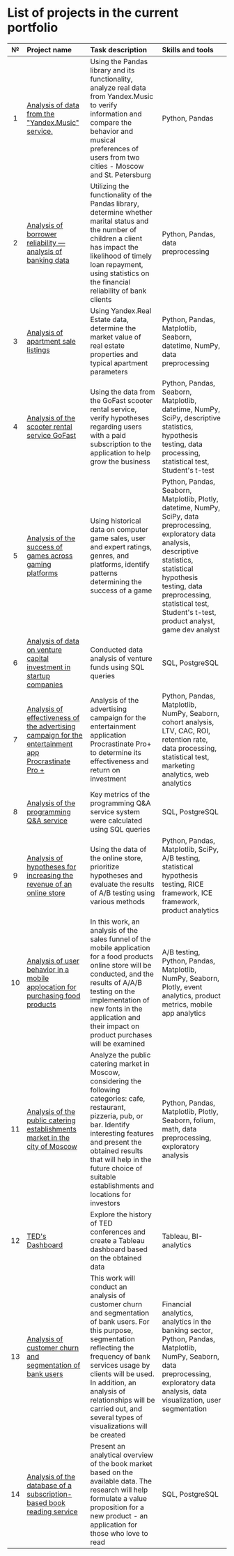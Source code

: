 # List of projects in the current portfolio

| №  | Project name  | Task description | Skills and tools |
|:-------------: |:---------------|:-------------|:-------------|
| 1 | [Analysis of data from the "Yandex.Music" service.](https://github.com/Danyl1997/Portfolio/tree/main/1.%20%20Analysis%20of%20data%20from%20the%20%22Yandex.Music%22%20service.) | Using the Pandas library and its functionality, analyze real data from Yandex.Music to verify information and compare the behavior and musical preferences of users from two cities - Moscow and St. Petersburg | Python, Pandas |
| 2 | [Analysis of borrower reliability — analysis of banking data](https://github.com/Danyl1997/Portfolio/tree/main/2.%20Analysis%20of%20borrower%20reliability%20—%20analysis%20of%20banking%20data) | Utilizing the functionality of the Pandas library, determine whether marital status and the number of children a client has impact the likelihood of timely loan repayment, using statistics on the financial reliability of bank clients | Python, Pandas, data preprocessing |
| 3 | [Analysis of apartment sale listings](https://github.com/Danyl1997/Portfolio/tree/main/3.%20Analysis%20of%20apartment%20sale%20listings) | Using Yandex.Real Estate data, determine the market value of real estate properties and typical apartment parameters | Python, Pandas, Matplotlib, Seaborn, datetime, NumPy, data preprocessing |
| 4 | [Analysis of the scooter rental service GoFast](https://github.com/Danyl1997/Portfolio/tree/main/4.%20Analysis%20of%20the%20scooter%20rental%20service%20GoFast) | Using the data from the GoFast scooter rental service, verify hypotheses regarding users with a paid subscription to the application to help grow the business | Python, Pandas, Seaborn, Matplotlib, datetime, NumPy, SciPy, descriptive statistics, hypothesis testing, data processing, statistical test, Student's t-test |
| 5 | [Analysis of the success of games across gaming platforms](https://github.com/Danyl1997/Portfolio/tree/main/5.%20Analysis%20of%20the%20success%20of%20games%20across%20gaming%20platforms) | Using historical data on computer game sales, user and expert ratings, genres, and platforms, identify patterns determining the success of a game  | Python, Pandas, Seaborn, Matplotlib, Plotly, datetime, NumPy, SciPy, data preprocessing, exploratory data analysis, descriptive statistics, statistical hypothesis testing, data preprocessing, statistical test, Student's t-test, product analyst, game dev analyst |
| 6 | [Analysis of data on venture capital investment in startup companies](https://github.com/Danyl1997/Portfolio/tree/main/6.%20Analysis%20of%20data%20on%20venture%20capital%20investment%20in%20startup%20companies) | Conducted data analysis of venture funds using SQL queries | SQL, PostgreSQL |
| 7 | [Analysis of effectiveness of the advertising campaign for the entertainment app Procrastinate Pro +](https://github.com/Danyl1997/Portfolio/tree/main/7.%20Analysis%20of%20the%20effectiveness%20of%20the%20advertising%20campaign%20for%20the%20entertainment%20application%20Procrastinate%20Pro%2B) | Analysis of the advertising campaign for the entertainment application Procrastinate Pro+ to determine its effectiveness and return on investment | Python, Pandas, Matplotlib, NumPy, Seaborn, cohort analysis, LTV, CAC, ROI, retention rate, data processing, statistical test, marketing analytics, web analytics  |
| 8 | [Analysis of the programming Q&A service](https://github.com/Danyl1997/Portfolio/tree/main/8.%20Analysis%20of%20the%20programming%20Q%26A%20service) | Key metrics of the programming Q&A service system were calculated using SQL queries | SQL, PostgreSQL |
| 9 | [Analysis of hypotheses for increasing the revenue of an online store](https://github.com/Danyl1997/Portfolio/tree/main/9.%20Analysis%20of%20hypotheses%20for%20increasing%20the%20revenue%20of%20an%20online%20store) | Using the data of the online store, prioritize hypotheses and evaluate the results of A/B testing using various methods | Python, Pandas, Matplotlib, SciPy, A/B testing, statistical hypothesis testing, RICE framework, ICE framework, product analytics |
| 10 | [Analysis of user behavior in a mobile applocation for purchasing food products](https://github.com/Danyl1997/Portfolio/tree/main/10.%20Analysis%20of%20user%20behavior%20in%20a%20mobile%20application%20for%20purchasing%20food%20products) | In this work, an analysis of the sales funnel of the mobile application for a food products online store will be conducted, and the results of A/A/B testing on the implementation of new fonts in the application and their impact on product purchases will be examined  | A/B testing, Python, Pandas, Matplotlib, NumPy, Seaborn, Plotly, event analytics, product metrics, mobile app analytics |
| 11 | [Analysis of the public catering establishments market in the city of Moscow](https://github.com/Danyl1997/Portfolio/tree/main/11.%20Analysis%20of%20the%20public%20catering%20establishments%20market%20in%20the%20city%20of%20Moscow) | Analyze the public catering market in Moscow, considering the following categories: cafe, restaurant, pizzeria, pub, or bar. Identify interesting features and present the obtained results that will help in the future choice of suitable establishments and locations for investors |  Python, Pandas, Matplotlib, Plotly, Seaborn, folium, math, data preprocessing, exploratory analysis |
| 12 | [TED's Dashboard](https://github.com/Danyl1997/Portfolio/tree/main/12.%20Dashboard%20TED%20) | Explore the history of TED conferences and create a Tableau dashboard based on the obtained data | Tableau, BI-analytics |
| 13 | [Analysis of customer churn and segmentation of bank users](https://github.com/Danyl1997/Portfolio/tree/main/13.%20Analysis%20of%20customer%20churn%20and%20segmentation%20of%20bank%20users) | This work will conduct an analysis of customer churn and segmentation of bank users. For this purpose, segmentation reflecting the frequency of bank services usage by clients will be used. In addition, an analysis of relationships will be carried out, and several types of visualizations will be created | Financial analytics, analytics in the banking sector, Python, Pandas, Matplotlib, NumPy, Seaborn, data preprocessing, exploratory data analysis, data visualization, user segmentation |
| 14 | [Analysis of the database of a subscription-based book reading service](https://github.com/Danyl1997/Portfolio/tree/main/14.%20Analysis%20of%20the%20database%20of%20a%20subscription-based%20book%20reading%20service) | Present an analytical overview of the book market based on the available data. The research will help formulate a value proposition for a new product - an application for those who love to read | SQL, PostgreSQL |
